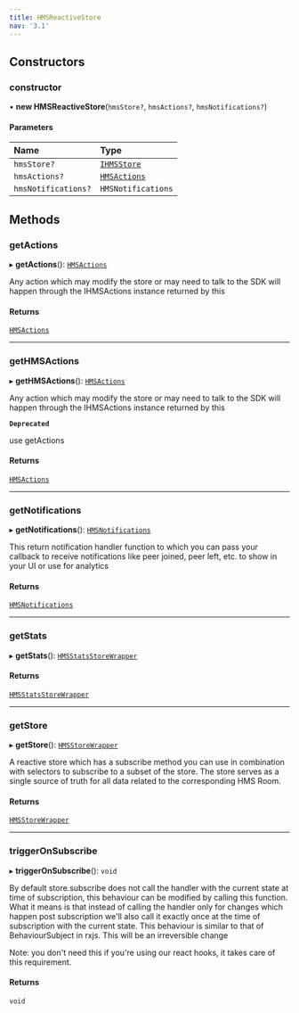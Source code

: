 ```yaml
---
title: HMSReactiveStore
nav: '3.1'
---
```


## Constructors

### constructor

• **new HMSReactiveStore**(`hmsStore?`, `hmsActions?`, `hmsNotifications?`)

#### Parameters

| Name                | Type                                                               |
| :------------------ | :----------------------------------------------------------------- |
| `hmsStore?`         | [`IHMSStore`](/api-reference/javascript/v2/interfaces/IHMSStore)   |
| `hmsActions?`       | [`HMSActions`](/api-reference/javascript/v2/interfaces/HMSActions) |
| `hmsNotifications?` | `HMSNotifications`                                                 |

## Methods

### getActions

▸ **getActions**(): [`HMSActions`](/api-reference/javascript/v2/interfaces/HMSActions)

Any action which may modify the store or may need to talk to the SDK will happen
through the IHMSActions instance returned by this

#### Returns

[`HMSActions`](/api-reference/javascript/v2/interfaces/HMSActions)

---

### getHMSActions

▸ **getHMSActions**(): [`HMSActions`](/api-reference/javascript/v2/interfaces/HMSActions)

Any action which may modify the store or may need to talk to the SDK will happen
through the IHMSActions instance returned by this

**`Deprecated`**

use getActions

#### Returns

[`HMSActions`](/api-reference/javascript/v2/interfaces/HMSActions)

---

### getNotifications

▸ **getNotifications**(): [`HMSNotifications`](/api-reference/javascript/v2/interfaces/HMSNotifications)

This return notification handler function to which you can pass your callback to
receive notifications like peer joined, peer left, etc. to show in your UI or use
for analytics

#### Returns

[`HMSNotifications`](/api-reference/javascript/v2/interfaces/HMSNotifications)

---

### getStats

▸ **getStats**(): [`HMSStatsStoreWrapper`](/api-reference/javascript/v2/interfaces/HMSStatsStoreWrapper)

#### Returns

[`HMSStatsStoreWrapper`](/api-reference/javascript/v2/interfaces/HMSStatsStoreWrapper)

---

### getStore

▸ **getStore**(): [`HMSStoreWrapper`](/api-reference/javascript/v2/interfaces/HMSStoreWrapper)

A reactive store which has a subscribe method you can use in combination with selectors
to subscribe to a subset of the store. The store serves as a single source of truth for
all data related to the corresponding HMS Room.

#### Returns

[`HMSStoreWrapper`](/api-reference/javascript/v2/interfaces/HMSStoreWrapper)

---

### triggerOnSubscribe

▸ **triggerOnSubscribe**(): `void`

By default store.subscribe does not call the handler with the current state at time of subscription,
this behaviour can be modified by calling this function. What it means is that instead of calling the
handler only for changes which happen post subscription we'll also call it exactly once at the time
of subscription with the current state. This behaviour is similar to that of BehaviourSubject in rxjs.
This will be an irreversible change

Note: you don't need this if you're using our react hooks, it takes care of this requirement.

#### Returns

`void`
